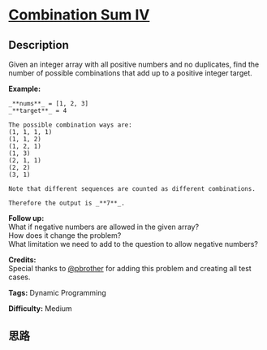 # [Combination Sum IV][title]

## Description

Given an integer array with all positive numbers and no duplicates, find the
number of possible combinations that add up to a positive integer target.

**Example:**
            _**nums**_ = [1, 2, 3]    _**target**_ = 4        The possible combination ways are:    (1, 1, 1, 1)    (1, 1, 2)    (1, 2, 1)    (1, 3)    (2, 1, 1)    (2, 2)    (3, 1)        Note that different sequences are counted as different combinations.        Therefore the output is _**7**_.    



**Follow up:**  
What if negative numbers are allowed in the given array?  
How does it change the problem?  
What limitation we need to add to the question to allow negative numbers?

**Credits:**  
Special thanks to [@pbrother](https://leetcode.com/pbrother/) for adding this
problem and creating all test cases.


**Tags:** Dynamic Programming

**Difficulty:** Medium

## 思路

[title]: https://leetcode.com/problems/combination-sum-iv
